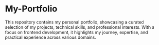 # My-Portfolio
This repository contains my personal portfolio, showcasing a curated selection of my projects, technical skills, and professional interests. With a focus on frontend development, it highlights my journey, expertise, and practical experience across various domains.
